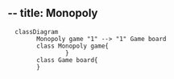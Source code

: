 --
title: Monopoly
---
```mermaid
  classDiagram
        Monopoly game "1" --> "1" Game board
        class Monopoly game{
                }
        class Game board{
        }
```
